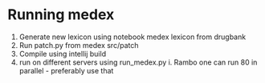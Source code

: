 # Running medex

1. Generate new lexicon using notebook medex lexicon from drugbank
2. Run patch.py from medex src/patch
3. Compile using intellij build
4. run on different servers using run_medex.py 
    i. Rambo one can run 80 in parallel - preferably use that
